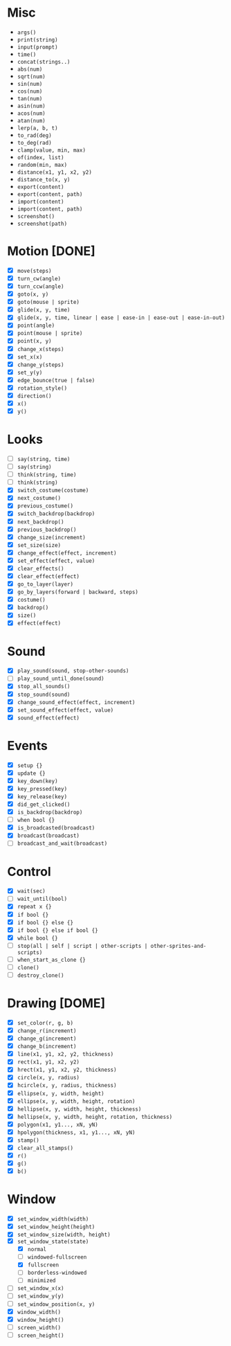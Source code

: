 # Misc

- `args()`
- `print(string)`
- `input(prompt)`
- `time()`
- `concat(strings..)`
- `abs(num)`
- `sqrt(num)`
- `sin(num)`
- `cos(num)`
- `tan(num)`
- `asin(num)`
- `acos(num)`
- `atan(num)`
- `lerp(a, b, t)`
- `to_rad(deg)`
- `to_deg(rad)`
- `clamp(value, min, max)`
- `of(index, list)`
- `random(min, max)`
- `distance(x1, y1, x2, y2)`
- `distance_to(x, y)`
- `export(content)`
- `export(content, path)`
- `import(content)`
- `import(content, path)`
- `screenshot()`
- `screenshot(path)`

# Motion [DONE]

- [x] `move(steps)`
- [x] `turn_cw(angle)`
- [x] `turn_ccw(angle)`
- [x] `goto(x, y)`
- [x] `goto(mouse | sprite)`
- [x] `glide(x, y, time)`
- [x] `glide(x, y, time, linear | ease | ease-in | ease-out | ease-in-out)`
- [x] `point(angle)`
- [x] `point(mouse | sprite)`
- [x] `point(x, y)`
- [x] `change_x(steps)`
- [x] `set_x(x)`
- [x] `change_y(steps)`
- [x] `set_y(y)`
- [x] `edge_bounce(true | false)`
- [x] `rotation_style()`
- [x] `direction()`
- [x] `x()`
- [x] `y()`

# Looks

- [ ] `say(string, time)`
- [ ] `say(string)`
- [ ] `think(string, time)`
- [ ] `think(string)`
- [x] `switch_costume(costume)`
- [x] `next_costume()`
- [x] `previous_costume()`
- [x] `switch_backdrop(backdrop)`
- [x] `next_backdrop()`
- [x] `previous_backdrop()`
- [x] `change_size(increment)`
- [x] `set_size(size)`
- [x] `change_effect(effect, increment)`
- [x] `set_effect(effect, value)`
- [x] `clear_effects()`
- [x] `clear_effect(effect)`
- [x] `go_to_layer(layer)`
- [x] `go_by_layers(forward | backward, steps)`
- [x] `costume()`
- [x] `backdrop()`
- [x] `size()`
- [x] `effect(effect)`

# Sound

- [x] `play_sound(sound, stop-other-sounds)`
- [ ] `play_sound_until_done(sound)`
- [x] `stop_all_sounds()`
- [x] `stop_sound(sound)`
- [x] `change_sound_effect(effect, increment)`
- [x] `set_sound_effect(effect, value)`
- [x] `sound_effect(effect)`

# Events

- [x] `setup {}`
- [x] `update {}`
- [x] `key_down(key)`
- [x] `key_pressed(key)`
- [x] `key_release(key)`
- [x] `did_get_clicked()`
- [x] `is_backdrop(backdrop)`
- [ ] `when bool {}`
- [x] `is_broadcasted(broadcast)`
- [x] `broadcast(broadcast)`
- [ ] `broadcast_and_wait(broadcast)`

# Control

- [x] `wait(sec)`
- [ ] `wait_until(bool)`
- [x] `repeat x {}`
- [x] `if bool {}`
- [x] `if bool {} else {}`
- [x] `if bool {} else if bool {}`
- [x] `while bool {}`
- [ ] `stop(all | self | script | other-scripts | other-sprites-and-scripts)`
- [ ] `when_start_as_clone {}`
- [ ] `clone()`
- [ ] `destroy_clone()`

# Drawing [DOME]

- [x] `set_color(r, g, b)`
- [x] `change_r(increment)`
- [x] `change_g(increment)`
- [x] `change_b(increment)`
- [x] `line(x1, y1, x2, y2, thickness)`
- [x] `rect(x1, y1, x2, y2)`
- [x] `hrect(x1, y1, x2, y2, thickness)`
- [x] `circle(x, y, radius)`
- [x] `hcircle(x, y, radius, thickness)`
- [x] `ellipse(x, y, width, height)`
- [x] `ellipse(x, y, width, height, rotation)`
- [x] `hellipse(x, y, width, height, thickness)`
- [x] `hellipse(x, y, width, height, rotation, thickness)`
- [x] `polygon(x1, y1..., xN, yN)`
- [x] `hpolygon(thickness, x1, y1..., xN, yN)`
- [x] `stamp()`
- [x] `clear_all_stamps()`
- [x] `r()`
- [x] `g()`
- [x] `b()`

# Window

- [x] `set_window_width(width)`
- [x] `set_window_height(height)`
- [x] `set_window_size(width, height)`
- [x] `set_window_state(state)`
    - [x] `normal`
    - [ ] `windowed-fullscreen`
    - [x] `fullscreen`
    - [ ] `borderless-windowed`
    - [ ] `minimized`
- [ ] `set_window_x(x)`
- [ ] `set_window_y(y)`
- [ ] `set_window_position(x, y)`
- [x] `window_width()`
- [x] `window_height()`
- [ ] `screen_width()`
- [ ] `screen_height()`
